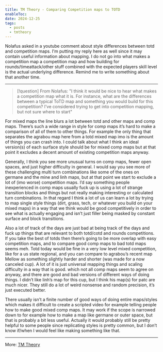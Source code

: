 ```yaml
---
title: TM Theory - Comparing Competition maps to TOTD
enableToc: 
date: 2024-12-25
tags:
  - posts
  - tmtheory
---
```

Nolafus asked in a youtube comment about style differences between totd and competition maps. I'm putting my reply here as well since it may contain useful information about mapping. I do not go into what makes a competition map a competition map and how building for rounds/timeattack/other stuff combined with the expected players skill level is the actual underlying difference. Remind me to write something about that another time.

---
> [!question] From Nolafus: 
> "I think it would be nice to hear what makes a competition map what it is. For instance, what are the differences between a typical ToTD map and something you would build for this competition? I've considered trying to get into competition mapping, but not sure where to start"

For mixed maps the line blurs a lot between totd and other maps and comp maps. There’s such a wide range in style for comp maps it’s hard to make a comparison of all of them to other things. For example the only thing that separates the agrabou map here from a totd mixed map imo is the amount of things you can crash into. I could talk about what I think an ideal version(s) of each surface style should be for mixed comp maps but at that point it excludes a decent amount of existing competition maps anyway.

Generally, I think you see more unusual turns on comp maps, fewer open spaces, and just higher difficulty in general. I would say you see more of these challenging multi turn combinations like some of the ones on germane and the mine and linh maps, but at that point we start to exclude a lot of (imo worse) competition maps. I’d say something people inexperienced in comp maps usually fuck up is using a lot of strange transition blocks and things but not really making interesting or calculated turn combinations. In that regard I think a lot of us can learn a lot by trying to map single style things (dirt, grass, tech, or whatever you build on your mixed maps) in a way that we think would be good competitively in order to see what is actually engaging and isn’t just filler being masked by constant surface and block transitions.

Also a lot of track of the days are just bad at being track of the days and fuck up things that are relevant to both totd/cotd and rounds competitions. If you take the best of totds then there’s going to be more overlap with easy competition maps, and to compare good comp maps to bad totd maps seems meh. Totd today would be fine in a very low level mixed competition, like for a us state regional, and you can compare to agrabou’s recent map Mellow as something slightly harder and shorter (was made for a now canceled cup). A lot of it is just universal mapping things and scaling difficulty in a way that is good. which not all comp maps seem to agree on anyway, and there are good and bad versions of different ways of doing things. I didn’t like linh’s map for this cup, but I think his map(s) for patc are much nicer. They still do a lot of weird nonsense and random precision, it’s just executed better.

There usually isn’t a finite number of good ways of doing entire maps/styles which makes it difficult to create a scripted video for example telling people how to make good mixed comp maps. It may work if the scope is narrowed down to for example how to make a map like germane or outer space, but that is probably a bit less useful. Actually it would probably still be pretty helpful to some people since replicating styles is pretty common, but I don’t know if/when I would feel like making something like that.

---
More: [TM Theory](./tags/tmtheory)
